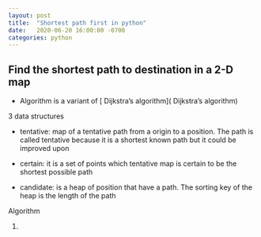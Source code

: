 ```yaml
---
layout: post
title:  "Shortest path first in python"
date:   2020-06-20 16:00:00 -0700
categories: python
---
```


## Find the shortest path to destination in a 2-D map

- Algorithm is a variant of [ Dijkstra’s algorithm]( Dijkstra’s algorithm)

3 data structures

- tentative: map of a tentative path from a origin to a position. The path is called tentative because it is a shortest known path but it could be improved upon

- certain: it is a set of points which tentative map is certain to be the shortest possible path

- candidate: is a heap of position that have a path. The sorting key of the heap is the length of the path

Algorithm

1. 